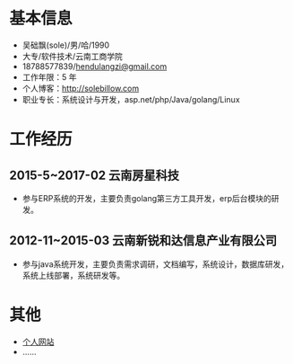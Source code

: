 # 基本信息
* 吴础飘(sole)/男/哈/1990 
* 大专/软件技术/云南工商学院
* 18788577839/hendulangzi@gmail.com
* 工作年限：5 年
* 个人博客：http://solebillow.com
* 职业专长：系统设计与开发，asp.net/php/Java/golang/Linux

# 工作经历
## 2015-5~2017-02 云南房星科技
* 参与ERP系统的开发，主要负责golang第三方工具开发，erp后台模块的研发。

## 2012-11~2015-03 云南新锐和达信息产业有限公司
* 参与java系统开发，主要负责需求调研，文档编写，系统设计，数据库研发，系统上线部署，系统研发等。

# 其他
* [个人网站](http://www.solebillow.com)
* ......
